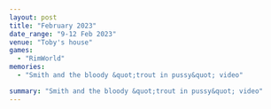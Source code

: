 ```yaml
---
layout: post
title: "February 2023"
date_range: "9-12 Feb 2023"
venue: "Toby's house"
games:
  - "RimWorld"
memories:
  - "Smith and the bloody &quot;trout in pussy&quot; video"

summary: "Smith and the bloody &quot;trout in pussy&quot; video"
---
```

